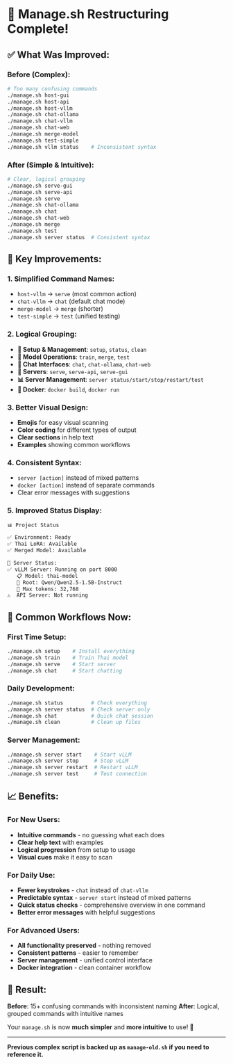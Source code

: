 # 🎉 Manage.sh Restructuring Complete!

## ✅ **What Was Improved:**

### **Before (Complex):**
```bash
# Too many confusing commands
./manage.sh host-gui
./manage.sh host-api  
./manage.sh host-vllm
./manage.sh chat-ollama
./manage.sh chat-vllm
./manage.sh chat-web
./manage.sh merge-model
./manage.sh test-simple
./manage.sh vllm status    # Inconsistent syntax
```

### **After (Simple & Intuitive):**
```bash
# Clear, logical grouping
./manage.sh serve-gui
./manage.sh serve-api
./manage.sh serve
./manage.sh chat-ollama
./manage.sh chat
./manage.sh chat-web
./manage.sh merge
./manage.sh test
./manage.sh server status  # Consistent syntax
```

## 🎯 **Key Improvements:**

### **1. Simplified Command Names:**
- `host-vllm` → `serve` (most common action)
- `chat-vllm` → `chat` (default chat mode)
- `merge-model` → `merge` (shorter)
- `test-simple` → `test` (unified testing)

### **2. Logical Grouping:**
- **🔧 Setup & Management**: `setup`, `status`, `clean`
- **🤖 Model Operations**: `train`, `merge`, `test`
- **💬 Chat Interfaces**: `chat`, `chat-ollama`, `chat-web`
- **🚀 Servers**: `serve`, `serve-api`, `serve-gui`
- **📊 Server Management**: `server status/start/stop/restart/test`
- **🐳 Docker**: `docker build`, `docker run`

### **3. Better Visual Design:**
- **Emojis** for easy visual scanning
- **Color coding** for different types of output
- **Clear sections** in help text
- **Examples** showing common workflows

### **4. Consistent Syntax:**
- `server [action]` instead of mixed patterns
- `docker [action]` instead of separate commands
- Clear error messages with suggestions

### **5. Improved Status Display:**
```bash
📊 Project Status

✅ Environment: Ready
✅ Thai LoRA: Available  
✅ Merged Model: Available

🚀 Server Status:
✅ vLLM Server: Running on port 8000
   📋 Model: thai-model
   🔗 Root: Qwen/Qwen2.5-1.5B-Instruct
   📏 Max tokens: 32,768
⚠️  API Server: Not running
```

## 🚀 **Common Workflows Now:**

### **First Time Setup:**
```bash
./manage.sh setup    # Install everything
./manage.sh train    # Train Thai model
./manage.sh serve    # Start server
./manage.sh chat     # Start chatting
```

### **Daily Development:**
```bash
./manage.sh status         # Check everything
./manage.sh server status  # Check server only
./manage.sh chat           # Quick chat session
./manage.sh clean          # Clean up files
```

### **Server Management:**
```bash
./manage.sh server start    # Start vLLM
./manage.sh server stop     # Stop vLLM
./manage.sh server restart  # Restart vLLM
./manage.sh server test     # Test connection
```

## 📈 **Benefits:**

### **For New Users:**
- **Intuitive commands** - no guessing what each does
- **Clear help text** with examples
- **Logical progression** from setup to usage
- **Visual cues** make it easy to scan

### **For Daily Use:**
- **Fewer keystrokes** - `chat` instead of `chat-vllm`
- **Predictable syntax** - `server start` instead of mixed patterns
- **Quick status checks** - comprehensive overview in one command
- **Better error messages** with helpful suggestions

### **For Advanced Users:**
- **All functionality preserved** - nothing removed
- **Consistent patterns** - easier to remember
- **Server management** - unified control interface
- **Docker integration** - clean container workflow

## 🎉 **Result:**

**Before**: 15+ confusing commands with inconsistent naming
**After**: Logical, grouped commands with intuitive names

Your `manage.sh` is now **much simpler** and **more intuitive** to use! 🚀

---

**Previous complex script is backed up as `manage-old.sh` if you need to reference it.**